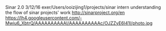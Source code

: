 Sinar 2.0 3/12/16
exer/Users/ooizijing1/projects/sinar 
intern understanding the flow of sinar projects' work
http://sinarproject.org/en
https://lh4.googleusercontent.com/-Mwiu6_XbtrQ/AAAAAAAAAAI/AAAAAAAAAAc/OJZZyE6l41I/photo.jpg
